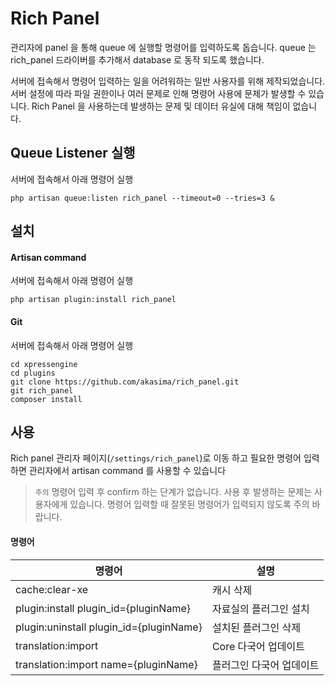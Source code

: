 # Rich Panel
관리자에 panel 을 통해 queue 에 실행할 명령어를 입력하도록 돕습니다.
queue 는 rich_panel 드라이버를 추가해서 database 로 동작 되도록 했습니다.

서버에 접속해서 명령어 입력하는 일을 어려워하는 일반 사용자를 위해 제작되었습니다.
서버 설정에 따라 파일 권한이나 여러 문제로 인해 명령어 사용에 문제가 발생할 수 있습니다.
Rich Panel 을 사용하는데 발생하는 문제 및 데이터 유실에 대해 책임이 없습니다.

## Queue Listener 실행
서버에 접속해서 아래 명령어 실행
```
php artisan queue:listen rich_panel --timeout=0 --tries=3 &
```

## 설치
#### Artisan command
서버에 접속해서 아래 명령어 실행
```
php artisan plugin:install rich_panel
```

#### Git
서버에 접속해서 아래 명령어 실행
```
cd xpressengine
cd plugins
git clone https://github.com/akasima/rich_panel.git
git rich_panel
composer install
```

## 사용
Rich panel 관리자 페이지(`/settings/rich_panel`)로 이동 하고 필요한 명령어 입력하면 관리자에서 artisan command 를 사용할 수 있습니다

> `주의` 명령어 입력 후 confirm 하는 단계가 없습니다.
> 사용 후 발생하는 문제는 사용자에게 있습니다.
> 명령어 입력할 때 잘못된 명령어가 입력되지 않도록 주의 바랍니다.

#### 명령어
|명령어|설명|
|---------------|----------|
| cache:clear-xe | 캐시 삭제 |
| plugin:install plugin_id={pluginName} | 자료실의 플러그인 설치 |
| plugin:uninstall plugin_id={pluginName}| 설치된 플러그인 삭제 |
| translation:import | Core 다국어 업데이트 |
| translation:import name={pluginName} | 플러그인 다국어 업데이트 |
